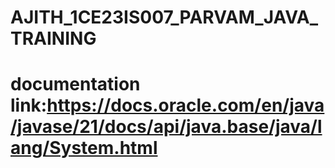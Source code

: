 # AJITH_1CE23IS007_PARVAM_JAVA_TRAINING
# documentation link:https://docs.oracle.com/en/java/javase/21/docs/api/java.base/java/lang/System.html
